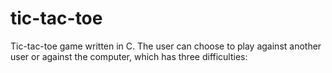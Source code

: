 # tic-tac-toe
Tic-tac-toe game written in C. The user can choose to play against another user or against the computer, which has three difficulties:
